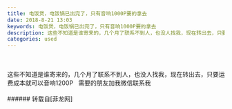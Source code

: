 ```yaml
---
title: 电饭煲，电饭锅已出完了，只有音响1000P要的拿去
date: 2018-8-21 13:03
keywords: 电饭煲，电饭锅已出完了，只有音响1000P要的拿去
description: 这些不知道是谁寄来的，几个月了联系不到人，也没人找我，现在转出去，只要运费成本就可以音响1200P   需要的朋友加我微信联系我
categories: used
---
```

<td class="t_f" id="postmessage_1670589">

<br/>
<br/>
这些不知道是谁寄来的，几个月了联系不到人，也没人找我，现在转出去，只要运费成本就可以音响1200P   需要的朋友加我微信联系我<br/>
<br/>
</td>
###### 转载自[菲龙网]